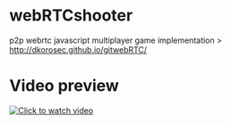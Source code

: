 # webRTCshooter
p2p webrtc javascript multiplayer game implementation >  http://dkorosec.github.io/gitwebRTC/
# Video preview
[![Click to watch video](https://img.youtube.com/vi/rZqZt0Yq9Qw/0.jpg)](https://www.youtube.com/watch?v=rZqZt0Yq9Qw)
